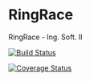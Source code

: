 # RingRace
RingRace - Ing. Soft. II

[![Build Status](https://travis-ci.org/franciscojaimesfreyre/RingRace.svg?branch=master)](https://travis-ci.org/franciscojaimesfreyre/RingRace)


<a href='https://coveralls.io/github/franciscojaimesfreyre/RingRace?branch=master'><img src='https://coveralls.io/repos/github/franciscojaimesfreyre/RingRace/badge.svg?branch=master' alt='Coverage Status' /></a>
